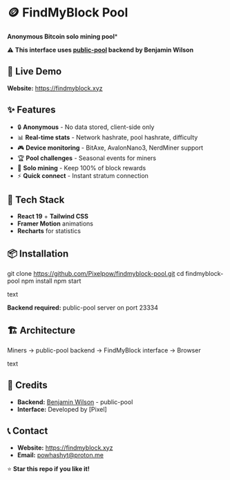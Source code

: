 # 🪙 FindMyBlock Pool

**Anonymous Bitcoin solo mining pool***

⚠️ **This interface uses [public-pool](https://github.com/benjamin-wilson/public-pool) backend by Benjamin Wilson**

## 🚀 Live Demo

**Website:** https://findmyblock.xyz

## ✨ Features

- 🔒 **Anonymous** - No data stored, client-side only
- 📊 **Real-time stats** - Network hashrate, pool hashrate, difficulty  
- 🎮 **Device monitoring** - BitAxe, AvalonNano3, NerdMiner support
- 🏆 **Pool challenges** - Seasonal events for miners
- 🎯 **Solo mining** - Keep 100% of block rewards
- ⚡ **Quick connect** - Instant stratum connection

## 🎨 Tech Stack

- **React 19** + **Tailwind CSS**
- **Framer Motion** animations
- **Recharts** for statistics  

## 📦 Installation

git clone https://github.com/Pixelpow/findmyblock-pool.git
cd findmyblock-pool
npm install
npm start

text

**Backend required:** public-pool server on port 23334

## 🏗️ Architecture

Miners → public-pool backend → FindMyBlock interface → Browser

text

## 🙏 Credits

- **Backend:** [Benjamin Wilson](https://github.com/benjamin-wilson) - public-pool
- **Interface:** Developed by [Pixel]

## 📞 Contact

- **Website:** https://findmyblock.xyz
- **Email:** powhashyt@proton.me

⭐ **Star this repo if you like it!**
